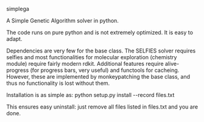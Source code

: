 simplega

A Simple Genetic Algorithm solver in python.

The code runs on pure python and is not extremely optimized. It is easy to adapt.

Dependencies are very few for the base class. The SELFIES solver requires selfies and most functionalities for molecular exploration (chemistry module) require fairly modern rdkit.
Additional features require alive-progress (for progress bars, very useful) and functools for cacheing. However, these are implemented by monkeypatching the base class, and thus no functionality is lost without them.

Installation is as simple as:
python setup.py install --record files.txt

This ensures easy uninstall: just remove all files listed in files.txt and you are done.




